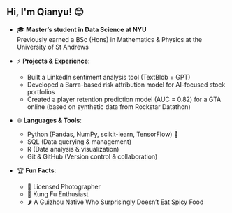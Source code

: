 ## Hi, I'm Qianyu! 😊

- 🎓 **Master’s student in Data Science at NYU**  
  Previously earned a BSc (Hons) in Mathematics & Physics at the University of St Andrews
  
- ⚡ **Projects & Experience**:  
  - Built a LinkedIn sentiment analysis tool (TextBlob + GPT)   
  - Developed a Barra-based risk attribution model for AI-focused stock portfolios  
  - Created a player retention prediction model (AUC = 0.82) for a GTA online (based on synthetic data from Rockstar Datathon)

- 🌐 **Languages & Tools**:  
  - Python (Pandas, NumPy, scikit-learn, TensorFlow) 🐍  
  - SQL (Data querying & management)  
  - R (Data analysis & visualization)  
  - Git & GitHub (Version control & collaboration)

- 🏆 **Fun Facts**:  
  - 📸 Licensed Photographer  
  - 🥋 Kung Fu Enthusiast  
  - 🌶️ A Guizhou Native Who Surprisingly Doesn’t Eat Spicy Food

<!--
**ToolYu/ToolYu** is a ✨ _special_ ✨ repository because its `README.md` (this file) appears on your GitHub profile.

Here are some ideas to get you started:

- 🔭 I’m currently working on ...
- 🌱 I’m currently learning ...
- 👯 I’m looking to collaborate on ...
- 🤔 I’m looking for help with ...
- 💬 Ask me about ...
- 📫 How to reach me: ...
- 😄 Pronouns: ...
- ⚡ Fun fact: ...
-->

